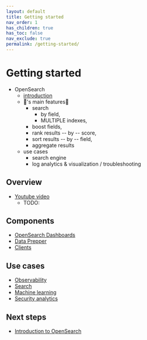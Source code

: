 ```yaml
---
layout: default
title: Getting started
nav_order: 1
has_children: true
has_toc: false
nav_exclude: true
permalink: /getting-started/
---
```


# Getting started

* OpenSearch
  * [introduction](https://github.com/dancer1325/opensearch-website/blob/main/_data/homepage_datafile.md)
  * 👀's main features👀
    * search
      * by field,
      * MULTIPLE indexes,
    * boost fields,
    * rank results -- by -- score,
    * sort results -- by -- field,
    * aggregate results
  * use cases
    * search engine
    * log analytics & visualization / troubleshooting

## Overview

* [Youtube video](https://www.youtube.com/watch?v=u1zxUSWWGjs)
  * TODO:

## Components

- [OpenSearch Dashboards](../_dashboards/index.md)
- [Data Prepper](../_data-prepper/index.md)
- [Clients](../_clients/index.md) 

## Use cases

- [Observability](../_observing-your-data/index.md)
- [Search](../_search-plugins/)
- [Machine learning](../_ml-commons-plugin/)
- [Security analytics](../_security-analytics/) 

## Next steps

- [Introduction to OpenSearch](intro)